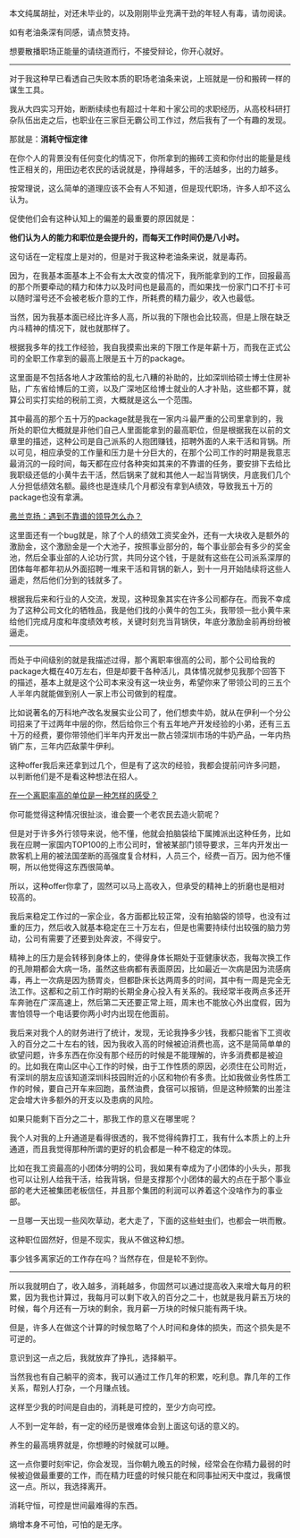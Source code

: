 <p>本文纯属胡扯，对还未毕业的，以及刚刚毕业充满干劲的年轻人有毒，请勿阅读。</p><p>如有老油条深有同感，请点赞支持。</p><p>想要散播职场正能量的请绕道而行，不接受辩论，你开心就好。</p><hr/><p>对于我这种早已看透自己失败本质的职场老油条来说，上班就是一份和搬砖一样的谋生工具。</p><p>我从大四实习开始，断断续续也有超过十年和十家公司的求职经历，从高校科研打杂队伍出走之后，也职业在三家巨无霸公司工作过，然后我有了一个有趣的发现。</p><p>那就是：<b>消耗守恒定律</b></p><p>在你个人的背景没有任何变化的情况下，你所拿到的搬砖工资和你付出的能量是线性正相关的，用田边老农民的话说就是，挣得越多，干的活越多，出的力越多。</p><p>按常理说，这么简单的道理应该不会有人不知道，但是现代职场，许多人却不这么认为。</p><p>促使他们会有这种认知上的偏差的最重要的原因就是：</p><p><b>他们认为人的能力和职位是会提升的，而每天工作时间仍是八小时。</b></p><p>这句话在一定程度上是对的，但是对于我这种老油条来说，就是毒药。</p><p>因为，在我基本面基本上不会有太大改变的情况下，我所能拿到的工作，回报最高的那个所要牵动的精力和体力以及时间也是最高的，而如果找一份家门口不打卡可以随时溜号还不会被老板介意的工作，所耗费的精力最少，收入也最低。</p><p>当然，因为我基本面已经比许多人高，所以我的下限也会比较高，但是上限在缺乏内斗精神的情况下，就也就那样了。</p><p>根据我多年的找工作经验，我自我摸索出来的下限工作是年薪十万，而我在正式公司的全职工作拿到的最高上限是五十万的package。</p><p>这里面是不包括各地人才政策给的乱七八糟的补助的，比如深圳给硕士博士住房补贴，广东省给博后的工资，以及广深地区给博士就业的人才补贴，这些都不算，就算公司实打实给的税前工资，大概就是这么一个范围。</p><p>其中最高的那个五十万的package就是我在一家内斗最严重的公司里拿到的，我所处的职位大概就是非他们自己人里面能拿到的最高职位，但是根据我在以前的文章里的描述，这种公司是自己派系的人抱团赚钱，招聘外面的人来干活和背锅。所以可见，相应承受的工作量和压力是十分巨大的，在那个公司工作的时期是我意志最消沉的一段时间，每天都在应付各种突如其来的不靠谱的任务，要安排下去给比我职级还低的小黄牛去干活，然后锅来了就和其他人一起当背锅侠，月底我们几个人分担低绩效名额。最终也是连续几个月都没有拿到A绩效，导致我五十万的package也没有拿满。</p><a href="https://zhuanlan.zhihu.com/p/47018441" data-draft-node="block" data-draft-type="link-card" class="internal">弗兰克扬：遇到不靠谱的领导怎么办？</a><p>这里面还有一个bug就是，除了个人的绩效工资奖金外，还有一大块收入是额外的激励金，这个激励金是一个大池子，按照事业部分的，每个事业部会有多少的奖金池，然后全事业部的人论功行赏，共同分这个钱，于是就有这些在公司派系深厚的团体每年都年初从外面招聘一堆来干活和背锅的新人，到十一月开始陆续将这些人逼走，然后他们分到的钱就多了。</p><p>根据我后来和行业的人交流，发现，这种现象其实在许多公司都存在。而我不幸成为了这种公司文化的牺牲品，我是他们找的小黄牛的包工头，我带领一批小黄牛来给他们完成月度和年度绩效考核，关键时刻充当背锅侠，年底分激励金前再纷纷被逼走。</p><hr/><p>而处于中间级别的就是我描述过得，那个离职率很高的公司，那个公司给我的package大概在40万左右，但是却要干各种活儿，具体情况就参见我那个回答下的描述，基本上就是这个公司本来没有这一块业务，希望你来了带领公司的三五个人半年内就能做到别人一家上市公司做到的程度。</p><p>比如说著名的万科地产改名发展实业公司了，他们想卖牛奶，就从在伊利一个分公司招来了干过两年中层的你，然后给你三个有五年地产开发经验的小弟，还有三五十万的经费，要你带领他们半年内开发出一款占领深圳市场的牛奶产品，一年内热销广东，三年内匹敌蒙牛伊利。</p><p>这种offer我后来还拿到过几个，但是有了这次的经验，我都会提前问许多问题，以判断他们是不是看这种想法在招人。</p><a href="https://www.zhihu.com/question/61025462/answer/423281159" data-draft-node="block" data-draft-type="link-card" data-image="https://pic4.zhimg.com/v2-e4cc444704ce418b3f3a9f68da9878ff_180x120.jpg" data-image-width="491" data-image-height="377" class="internal">在一个离职率高的单位是一种怎样的感受？</a><p>你可能觉得这种情况很扯淡，谁会要一个老农民去造火箭呢？</p><p>但是对于许多外行领导来说，他不懂，他就会拍脑袋给下属摊派出这种任务，比如我在应聘一家国内TOP100的上市公司时，曾被某部门领导要求，三年内开发出一款客机上用的被法国垄断的高强度复合材料，人员三个，经费一百万。因为他不懂啊，所以他觉得这东西很简单。</p><p>所以，这种offer你拿了，固然可以马上高收入，但承受的精神上的折磨也是相对较高的。</p><p>我后来稳定工作过的一家企业，各方面都比较正常，没有拍脑袋的领导，也没有过重的压力，然后收入就基本稳定在三十万左右，但是也需要持续付出较强的脑力劳动，公司有需要了还要到处奔波，不得安宁。</p><p>精神上的压力是会转移到身体上的，使得身体长期处于亚健康状态，我每次换工作的孔隙期都会大病一场，虽然这些病都有表面原因，比如最近一次病是因为流感病毒，再上一次病是因为肠胃炎，但都卧床长达两周多的时间，其中有一周是完全无法工作。这都和之前工作时期的长期全身心投入有关系的。我经常半夜两点多还开车奔驰在广深高速上，然后第二天还要正常上班，周末也不能放心外出度假，因为害怕领导一个电话要你两小时内出现在他面前。</p><p>我后来对我个人的财务进行了统计，发现，无论我挣多少钱，我都只能省下工资收入的百分之二十左右的钱，因为我收入高的时候被迫消费也高，这不是简简单单的欲望问题，许多东西在你没有那个经历的时候是不能理解的，许多消费都是被迫的。比如我在南山区中心工作的时候，由于工作性质的原因，必须住在公司附近，有深圳的朋友应该知道深圳科技园附近的小区和物价有多贵。比如我做业务性质工作的时候，要自己开车来回跑，虽然油费，食宿可以报销，但是这种频繁的出差注定会增大许多额外的开支以及患病的风险。</p><p>如果只能剩下百分之二十，那我工作的意义在哪里呢？</p><p>我个人对我的上升通道是看得很透的，我不觉得纯靠打工，我有什么本质上的上升通道，而且我觉得那种所谓的更好的机会都是一种不稳定的体现。</p><p>比如在我工资最高的小团体分明的公司，我如果有幸成为了小团体的小头头，那我也可以让别人给我干活，给我背锅，但是支撑那个小团体的最大的点在于那个事业部的老大还被集团老板信任，并且那个集团的利润可以养着这个没啥作为的事业部。</p><p>一旦哪一天出现一些风吹草动，老大走了，下面的这些蛀虫们，也都会一哄而散。</p><p>这种职位固然好，但是不现实，我从不做这种幻想。</p><p>事少钱多离家近的工作存在吗？当然存在，但是轮不到你。</p><hr/><p>所以我就明白了，收入越多，消耗越多，你固然可以通过提高收入来增大每月的积累，因为我也计算过，我每月可以剩下收入的百分之二十，也就是我月薪五万块的时候，每个月还有一万块的剩余，我月薪一万块的时候只能有两千块。</p><p>但是，许多人在做这个计算的时候忽略了个人时间和身体的损失，而这个损失是不可逆的。</p><p>意识到这一点之后，我就放弃了挣扎，选择躺平。</p><p>当然我也有自己躺平的资本，我可以通过工作几年的积累，吃利息。靠几年的工作关系，帮别人打杂，一个月赚点钱。</p><p>这样至少我的时间是自由的，消耗是可控的，至少方向可控。</p><p>人不到一定年龄，有一定的经历是很难体会到上面这句话的意义的。</p><p>养生的最高境界就是，你想睡的时候就可以睡。</p><p>这一点你要时刻牢记，你会发现，当你朝九晚五的时候，经常会在你精力最弱的时候被迫做最重要的工作，而在精力旺盛的时候只能在和同事扯闲天中度过，我痛恨这一点。所以，我选择离开。</p><p>消耗守恒，可控是世间最难得的东西。</p><p>熵增本身不可怕，可怕的是无序。</p>